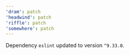 ```yaml
---
'dram': patch
'headwind': patch
'riffle': patch
'somewhere': patch
---
```

Dependency `eslint` updated to version `^9.33.0`.
